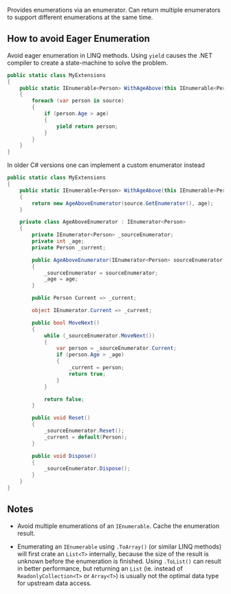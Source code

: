 Provides enumerations via an enumerator. Can return multiple enumerators to support different enumerations at the same time.

## How to avoid Eager Enumeration

Avoid eager enumeration in LINQ methods. Using `yield` causes the .NET compiler to create a state-machine to solve the problem.

```csharp
public static class MyExtensions
{
    public static IEnumerable<Person> WithAgeAbove(this IEnumerable<Person> source, int age)
    {
        foreach (var person in source)
        {
            if (person.Age > age)
            {
                yield return person;
            }
        }
    }
}
```

In older C# versions one can implement a custom enumerator instead
```csharp
public static class MyExtensions
{
    public static IEnumerable<Person> WithAgeAbove(this IEnumerable<Person> source, int age)
    {
        return new AgeAboveEnumerator(source.GetEnumerator(), age);
    }

    private class AgeAboveEnumerator : IEnumerator<Person>
    {
        private IEnumerator<Person> _sourceEnumerator;
        private int _age;
        private Person _current;

        public AgeAboveEnumerator(IEnumerator<Person> sourceEnumerator, int age)
        {
            _sourceEnumerator = sourceEnumerator;
            _age = age;
        }

        public Person Current => _current;

        object IEnumerator.Current => _current;

        public bool MoveNext()
        {
            while (_sourceEnumerator.MoveNext())
            {
                var person = _sourceEnumerator.Current;
                if (person.Age > _age)
                {
                    _current = person;
                    return true;
                }
            }

            return false;
        }

        public void Reset()
        {
            _sourceEnumerator.Reset();
            _current = default(Person);
        }

        public void Dispose()
        {
            _sourceEnumerator.Dispose();
        }
    }
}
```

## Notes

- Avoid multiple enumerations of an `IEnumerable`. Cache the enumeration result.

- Enumerating an `IEnumerable` using `.ToArray()` (or similar LINQ methods) will first crate an `List<T>` internally, because the size of the result is unknown before the enumeration is finished. Using `.ToList()` can result in better performance, but returning an `List` (ie. instead of `ReadonlyCollection<T>` or `Array<T>`) is usually not the optimal data type for upstream data access.
